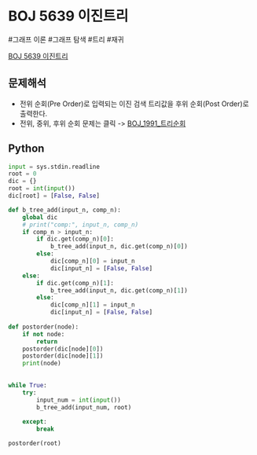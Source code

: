 # BOJ 5639 이진트리

#그래프 이론 #그래프 탐색 #트리 #재귀

[BOJ 5639 이진트리](https://www.acmicpc.net/problem/5639)

## 문제해석
- 전위 순회(Pre Order)로 입력되는 이진 검색 트리값을 후위 순회(Post Order)로 출력한다.
- 전위, 중위, 후위 순회 문제는 클릭 -> [BOJ_1991_트리순회](https://github.com/YoonSeok-Heo/TIL/blob/main/Algorithm/BOJ/BOJ_1991_%ED%8A%B8%EB%A6%AC%EC%88%9C%ED%9A%8C.md)





## Python
```python
input = sys.stdin.readline
root = 0
dic = {}
root = int(input())
dic[root] = [False, False]

def b_tree_add(input_n, comp_n):
    global dic
    # print("comp:", input_n, comp_n)
    if comp_n > input_n:
        if dic.get(comp_n)[0]:
            b_tree_add(input_n, dic.get(comp_n)[0])
        else:
            dic[comp_n][0] = input_n
            dic[input_n] = [False, False]
    else:
        if dic.get(comp_n)[1]:
            b_tree_add(input_n, dic.get(comp_n)[1])
        else:
            dic[comp_n][1] = input_n
            dic[input_n] = [False, False]
            
def postorder(node):
    if not node:
        return
    postorder(dic[node][0])
    postorder(dic[node][1])
    print(node)
    
    
while True:
    try:
        input_num = int(input())
        b_tree_add(input_num, root)
        
    except:
        break

postorder(root)

```
